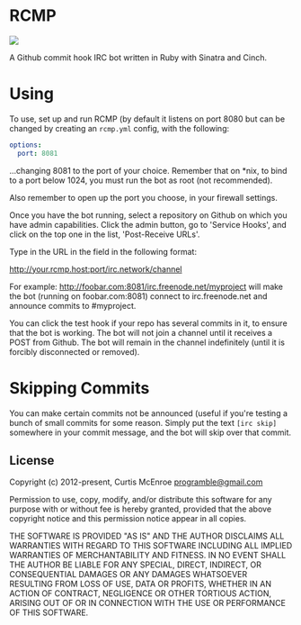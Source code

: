 # RCMP

![](http://stillmaintained.com/programble/rcmp.png)

A Github commit hook IRC bot written in Ruby with Sinatra and Cinch.

# Using

To use, set up and run RCMP (by default it listens on port 8080 but can be
changed by creating an `rcmp.yml` config, with the following:

```yaml
options:
  port: 8081
```

...changing 8081 to the port of your choice. Remember that on *nix, to bind
to a port below 1024, you must run the bot as root (not recommended).

Also remember to open up the port you choose, in your firewall settings.

Once you have the bot running, select a repository on Github on which you have
admin capabilities. Click the admin button, go to 'Service Hooks', and click
on the top one in the list, 'Post-Receive URLs'.

Type in the URL in the field in the following format:

http://your.rcmp.host:port/irc.network/channel

For example: http://foobar.com:8081/irc.freenode.net/myproject will make the
bot (running on foobar.com:8081) connect to irc.freenode.net and announce
commits to #myproject.

You can click the test hook if your repo has several commits in it, to ensure
that the bot is working. The bot will not join a channel until it receives a
POST from Github. The bot will remain in the channel indefinitely (until it is
forcibly disconnected or removed).

# Skipping Commits

You can make certain commits not be announced (useful if you're testing a bunch
of small commits for some reason. Simply put the text `[irc skip]` somewhere in
your commit message, and the bot will skip over that commit.

## License

Copyright (c) 2012-present, Curtis McEnroe <programble@gmail.com>

Permission to use, copy, modify, and/or distribute this software for any
purpose with or without fee is hereby granted, provided that the above
copyright notice and this permission notice appear in all copies.

THE SOFTWARE IS PROVIDED "AS IS" AND THE AUTHOR DISCLAIMS ALL WARRANTIES
WITH REGARD TO THIS SOFTWARE INCLUDING ALL IMPLIED WARRANTIES OF
MERCHANTABILITY AND FITNESS. IN NO EVENT SHALL THE AUTHOR BE LIABLE FOR
ANY SPECIAL, DIRECT, INDIRECT, OR CONSEQUENTIAL DAMAGES OR ANY DAMAGES
WHATSOEVER RESULTING FROM LOSS OF USE, DATA OR PROFITS, WHETHER IN AN
ACTION OF CONTRACT, NEGLIGENCE OR OTHER TORTIOUS ACTION, ARISING OUT OF
OR IN CONNECTION WITH THE USE OR PERFORMANCE OF THIS SOFTWARE.
